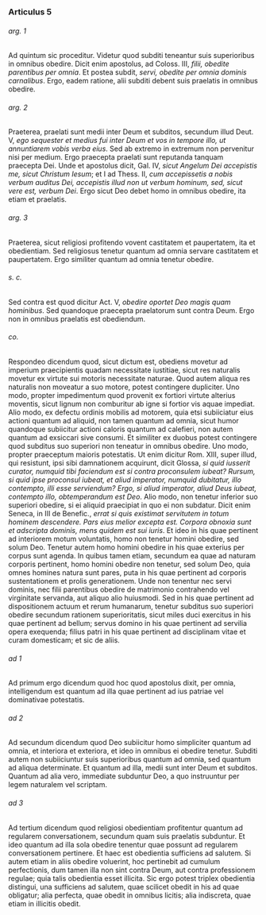### Articulus 5

###### arg. 1
Ad quintum sic proceditur. Videtur quod subditi teneantur suis superioribus in omnibus obedire. Dicit enim apostolus, ad Coloss. III, *filii, obedite parentibus per omnia*. Et postea subdit, *servi, obedite per omnia dominis carnalibus*. Ergo, eadem ratione, alii subditi debent suis praelatis in omnibus obedire.

###### arg. 2
Praeterea, praelati sunt medii inter Deum et subditos, secundum illud Deut. V, *ego sequester et medius fui inter Deum et vos in tempore illo, ut annuntiarem vobis verba eius*. Sed ab extremo in extremum non pervenitur nisi per medium. Ergo praecepta praelati sunt reputanda tanquam praecepta Dei. Unde et apostolus dicit, Gal. IV, *sicut Angelum Dei accepistis me, sicut Christum Iesum*; et I ad Thess. II, *cum accepissetis a nobis verbum auditus Dei, accepistis illud non ut verbum hominum, sed, sicut vere est, verbum Dei*. Ergo sicut Deo debet homo in omnibus obedire, ita etiam et praelatis.

###### arg. 3
Praeterea, sicut religiosi profitendo vovent castitatem et paupertatem, ita et obedientiam. Sed religiosus tenetur quantum ad omnia servare castitatem et paupertatem. Ergo similiter quantum ad omnia tenetur obedire.

###### s. c.
Sed contra est quod dicitur Act. V, *obedire oportet Deo magis quam hominibus*. Sed quandoque praecepta praelatorum sunt contra Deum. Ergo non in omnibus praelatis est obediendum.

###### co.
Respondeo dicendum quod, sicut dictum est, obediens movetur ad imperium praecipientis quadam necessitate iustitiae, sicut res naturalis movetur ex virtute sui motoris necessitate naturae. Quod autem aliqua res naturalis non moveatur a suo motore, potest contingere dupliciter. Uno modo, propter impedimentum quod provenit ex fortiori virtute alterius moventis, sicut lignum non comburitur ab igne si fortior vis aquae impediat. Alio modo, ex defectu ordinis mobilis ad motorem, quia etsi subiiciatur eius actioni quantum ad aliquid, non tamen quantum ad omnia, sicut humor quandoque subiicitur actioni caloris quantum ad calefieri, non autem quantum ad exsiccari sive consumi. Et similiter ex duobus potest contingere quod subditus suo superiori non teneatur in omnibus obedire. Uno modo, propter praeceptum maioris potestatis. Ut enim dicitur Rom. XIII, super illud, qui resistunt, ipsi sibi damnationem acquirunt, dicit Glossa, *si quid iusserit curator, numquid tibi faciendum est si contra proconsulem iubeat? Rursum, si quid ipse proconsul iubeat, et aliud imperator, numquid dubitatur, illo contempto, illi esse serviendum? Ergo, si aliud imperator, aliud Deus iubeat, contempto illo, obtemperandum est Deo*. Alio modo, non tenetur inferior suo superiori obedire, si ei aliquid praecipiat in quo ei non subdatur. Dicit enim Seneca, in III de Benefic., *errat si quis existimat servitutem in totum hominem descendere. Pars eius melior excepta est. Corpora obnoxia sunt et adscripta dominis, mens quidem est sui iuris*. Et ideo in his quae pertinent ad interiorem motum voluntatis, homo non tenetur homini obedire, sed solum Deo. Tenetur autem homo homini obedire in his quae exterius per corpus sunt agenda. In quibus tamen etiam, secundum ea quae ad naturam corporis pertinent, homo homini obedire non tenetur, sed solum Deo, quia omnes homines natura sunt pares, puta in his quae pertinent ad corporis sustentationem et prolis generationem. Unde non tenentur nec servi dominis, nec filii parentibus obedire de matrimonio contrahendo vel virginitate servanda, aut aliquo alio huiusmodi. Sed in his quae pertinent ad dispositionem actuum et rerum humanarum, tenetur subditus suo superiori obedire secundum rationem superioritatis, sicut miles duci exercitus in his quae pertinent ad bellum; servus domino in his quae pertinent ad servilia opera exequenda; filius patri in his quae pertinent ad disciplinam vitae et curam domesticam; et sic de aliis.

###### ad 1
Ad primum ergo dicendum quod hoc quod apostolus dixit, per omnia, intelligendum est quantum ad illa quae pertinent ad ius patriae vel dominativae potestatis.

###### ad 2
Ad secundum dicendum quod Deo subiicitur homo simpliciter quantum ad omnia, et interiora et exteriora, et ideo in omnibus ei obedire tenetur. Subditi autem non subiiciuntur suis superioribus quantum ad omnia, sed quantum ad aliqua determinate. Et quantum ad illa, medii sunt inter Deum et subditos. Quantum ad alia vero, immediate subduntur Deo, a quo instruuntur per legem naturalem vel scriptam.

###### ad 3
Ad tertium dicendum quod religiosi obedientiam profitentur quantum ad regularem conversationem, secundum quam suis praelatis subduntur. Et ideo quantum ad illa sola obedire tenentur quae possunt ad regularem conversationem pertinere. Et haec est obedientia sufficiens ad salutem. Si autem etiam in aliis obedire voluerint, hoc pertinebit ad cumulum perfectionis, dum tamen illa non sint contra Deum, aut contra professionem regulae; quia talis obedientia esset illicita. Sic ergo potest triplex obedientia distingui, una sufficiens ad salutem, quae scilicet obedit in his ad quae obligatur; alia perfecta, quae obedit in omnibus licitis; alia indiscreta, quae etiam in illicitis obedit.


